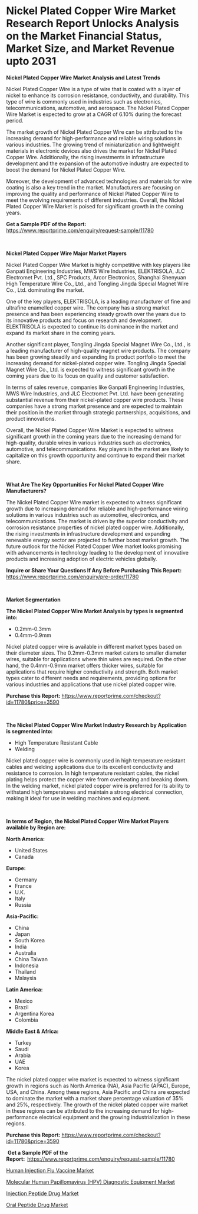 <p><h1>Nickel Plated Copper Wire Market Research Report Unlocks Analysis on the Market Financial Status, Market Size, and Market Revenue upto 2031</h1></p><p><strong>Nickel Plated Copper Wire Market Analysis and Latest Trends</strong></p>
<p><p>Nickel Plated Copper Wire is a type of wire that is coated with a layer of nickel to enhance its corrosion resistance, conductivity, and durability. This type of wire is commonly used in industries such as electronics, telecommunications, automotive, and aerospace. The Nickel Plated Copper Wire Market is expected to grow at a CAGR of 6.10% during the forecast period.</p><p>The market growth of Nickel Plated Copper Wire can be attributed to the increasing demand for high-performance and reliable wiring solutions in various industries. The growing trend of miniaturization and lightweight materials in electronic devices also drives the market for Nickel Plated Copper Wire. Additionally, the rising investments in infrastructure development and the expansion of the automotive industry are expected to boost the demand for Nickel Plated Copper Wire.</p><p>Moreover, the development of advanced technologies and materials for wire coating is also a key trend in the market. Manufacturers are focusing on improving the quality and performance of Nickel Plated Copper Wire to meet the evolving requirements of different industries. Overall, the Nickel Plated Copper Wire Market is poised for significant growth in the coming years.</p></p>
<p><strong>Get a Sample PDF of the Report:&nbsp;</strong> <a href="https://www.reportprime.com/enquiry/request-sample/11780">https://www.reportprime.com/enquiry/request-sample/11780</a></p>
<p>&nbsp;</p>
<p><strong>Nickel Plated Copper Wire Major Market Players</strong></p>
<p><p>Nickel Plated Copper Wire Market is highly competitive with key players like Ganpati Engineering Industries, MWS Wire Industries, ELEKTRISOLA, JLC Electromet Pvt. Ltd., SPC Products, Arcor Electronics, Shanghai Shenyuan High Temperature Wire Co., Ltd., and Tongling Jingda Special Magnet Wire Co., Ltd. dominating the market.</p><p>One of the key players, ELEKTRISOLA, is a leading manufacturer of fine and ultrafine enamelled copper wire. The company has a strong market presence and has been experiencing steady growth over the years due to its innovative products and focus on research and development. ELEKTRISOLA is expected to continue its dominance in the market and expand its market share in the coming years. </p><p>Another significant player, Tongling Jingda Special Magnet Wire Co., Ltd., is a leading manufacturer of high-quality magnet wire products. The company has been growing steadily and expanding its product portfolio to meet the increasing demand for nickel-plated copper wire. Tongling Jingda Special Magnet Wire Co., Ltd. is expected to witness significant growth in the coming years due to its focus on quality and customer satisfaction.</p><p>In terms of sales revenue, companies like Ganpati Engineering Industries, MWS Wire Industries, and JLC Electromet Pvt. Ltd. have been generating substantial revenue from their nickel-plated copper wire products. These companies have a strong market presence and are expected to maintain their position in the market through strategic partnerships, acquisitions, and product innovations.</p><p>Overall, the Nickel Plated Copper Wire Market is expected to witness significant growth in the coming years due to the increasing demand for high-quality, durable wires in various industries such as electronics, automotive, and telecommunications. Key players in the market are likely to capitalize on this growth opportunity and continue to expand their market share.</p></p>
<p>&nbsp;</p>
<p><strong>What Are The Key Opportunities For Nickel Plated Copper Wire Manufacturers?</strong></p>
<p><p>The Nickel Plated Copper Wire market is expected to witness significant growth due to increasing demand for reliable and high-performance wiring solutions in various industries such as automotive, electronics, and telecommunications. The market is driven by the superior conductivity and corrosion resistance properties of nickel plated copper wire. Additionally, the rising investments in infrastructure development and expanding renewable energy sector are projected to further boost market growth. The future outlook for the Nickel Plated Copper Wire market looks promising with advancements in technology leading to the development of innovative products and increasing adoption of electric vehicles globally.</p></p>
<p><strong>Inquire or Share Your Questions If Any Before Purchasing This Report:</strong> <a href="https://www.reportprime.com/enquiry/pre-order/11780">https://www.reportprime.com/enquiry/pre-order/11780</a></p>
<p>&nbsp;</p>
<p><strong>Market Segmentation</strong></p>
<p><strong>The Nickel Plated Copper Wire Market Analysis by types is segmented into:</strong></p>
<p><ul><li>0.2mm-0.3mm</li><li>0.4mm-0.9mm</li></ul></p>
<p><p>Nickel plated copper wire is available in different market types based on their diameter sizes. The 0.2mm-0.3mm market caters to smaller diameter wires, suitable for applications where thin wires are required. On the other hand, the 0.4mm-0.9mm market offers thicker wires, suitable for applications that require higher conductivity and strength. Both market types cater to different needs and requirements, providing options for various industries and applications that use nickel plated copper wire.</p></p>
<p><strong>Purchase this Report:&nbsp;</strong><a href="https://www.reportprime.com/checkout?id=11780&price=3590">https://www.reportprime.com/checkout?id=11780&price=3590</a></p>
<p>&nbsp;</p>
<p><strong>The Nickel Plated Copper Wire Market Industry Research by Application is segmented into:</strong></p>
<p><ul><li>High Temperature Resistant Cable</li><li>Welding</li></ul></p>
<p><p>Nickel plated copper wire is commonly used in high temperature resistant cables and welding applications due to its excellent conductivity and resistance to corrosion. In high temperature resistant cables, the nickel plating helps protect the copper wire from overheating and breaking down. In the welding market, nickel plated copper wire is preferred for its ability to withstand high temperatures and maintain a strong electrical connection, making it ideal for use in welding machines and equipment.</p></p>
<p>&nbsp;</p>
<p><strong>In terms of Region, the Nickel Plated Copper Wire Market Players available by Region are:</strong></p>
<p>
    <p> <strong> North America: </strong>
        <ul>
            <li>United States</li>
            <li>Canada</li>
        </ul>
        </p> 
    <p> <strong> Europe: </strong>
        <ul>
            <li>Germany</li>
            <li>France</li>
            <li>U.K.</li>
            <li>Italy</li>
            <li>Russia</li>
        </ul>
        </p> 
    <p> <strong> Asia-Pacific: </strong>
        <ul>
            <li>China</li>
            <li>Japan</li>
            <li>South Korea</li>
            <li>India</li>
            <li>Australia</li>
            <li>China Taiwan</li>
            <li>Indonesia</li>
            <li>Thailand</li>
            <li>Malaysia</li>
        </ul>
        </p> 
    <p> <strong> Latin America: </strong>
        <ul>
            <li>Mexico</li>
            <li>Brazil</li>
            <li>Argentina Korea</li>
            <li>Colombia</li>
        </ul>
        </p> 
    <p> <strong> Middle East & Africa: </strong>
        <ul>
            <li>Turkey</li>
            <li>Saudi</li>
            <li>Arabia</li>
            <li>UAE</li>
            <li>Korea</li>
        </ul>
    </p>
    </p>
<p><p>The nickel plated copper wire market is expected to witness significant growth in regions such as North America (NA), Asia Pacific (APAC), Europe, USA, and China. Among these regions, Asia Pacific and China are expected to dominate the market with a market share percentage valuation of 35% and 25%, respectively. The growth of the nickel plated copper wire market in these regions can be attributed to the increasing demand for high-performance electrical equipment and the growing industrialization in these regions.</p></p>
<p><strong>Purchase this Report: </strong><a href="https://www.reportprime.com/checkout?id=11780&price=3590">https://www.reportprime.com/checkout?id=11780&price=3590</a></p>
<p>&nbsp;<strong>Get a Sample PDF of the Report:&nbsp;&nbsp;</strong><a href="https://www.reportprime.com/enquiry/request-sample/11780">https://www.reportprime.com/enquiry/request-sample/11780</a></p>
<p><strong></strong></p>
<p><p><a href="https://view.publitas.com/reportprime-1/human-injection-flu-vaccine-market-analysis-examines-its-scope-on-growth-opportunities-and-forecasted-trends-spanning-from-2023-to-2030/">Human Injection Flu Vaccine Market</a></p><p><a href="https://extreme-scabiosa-c81.notion.site/Molecular-Human-Papillomavirus-HPV-Diagnostic-Equipment-Market-Size-Growth-Outlook-from-2024-to-2-d11f0ba5b8ab4824994df6c917069f03">Molecular Human Papillomavirus (HPV) Diagnostic Equipment Market</a></p><p><a href="https://view.publitas.com/reportprime-1/injection-peptide-drug-market-size-and-growth-market-segmentation-regional-and-country-breakdowns-and-market-trends-for-period-from-2023-2030/">Injection Peptide Drug Market</a></p><p><a href="https://view.publitas.com/reportprime-1/oral-peptide-drug-market-insights-market-players-and-forecast-till-2030/">Oral Peptide Drug Market</a></p></p>